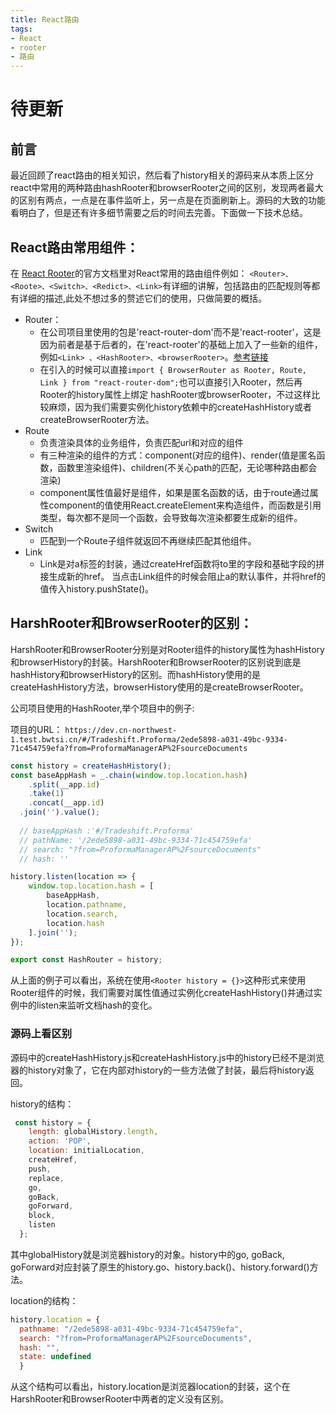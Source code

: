```yaml
---
title: React路由
tags: 
- React
- rooter
- 路由
---
```

# 待更新
## 前言
最近回顾了react路由的相关知识，然后看了history相关的源码来从本质上区分react中常用的两种路由hashRooter和browserRooter之间的区别，发现两者最大的区别有两点，一点是在事件监听上，另一点是在页面刷新上。源码的大致的功能看明白了，但是还有许多细节需要之后的时间去完善。下面做一下技术总结。

## React路由常用组件：
在 [React Rooter](https://reacttraining.com/react-router/web/api/Route)的官方文档里对React常用的路由组件例如：
`<Router>、<Roote>、<Switch>、<Redict>、<Link>`有详细的讲解，包括路由的匹配规则等都有详细的描述,此处不想过多的赘述它们的使用，只做简要的概括。

- Router：
   - 在公司项目里使用的包是'react-router-dom'而不是'react-rooter'，这是因为前者是基于后者的，在'react-rooter'的基础上加入了一些新的组件，例如`<Link> 、<HashRooter>、<browserRooter>`。[参考链接](https://github.com/mrdulin/blog/issues/42)
  - 在引入的时候可以直接`import { BrowserRouter as Rooter, Route, Link } from "react-router-dom";`也可以直接引入Rooter，然后再Rooter的history属性上绑定 hashRooter或browserRooter，不过这样比较麻烦，因为我们需要实例化history依赖中的createHashHistory或者createBrowserRooter方法。
- Route
  - 负责渲染具体的业务组件，负责匹配url和对应的组件
  - 有三种渲染的组件的方式：component(对应的组件)、render(值是匿名函数，函数里渲染组件)、children(不关心path的匹配，无论哪种路由都会渲染)
  - component属性值最好是组件，如果是匿名函数的话，由于route通过属性component的值使用React.createElement来构造组件，而函数是引用类型，每次都不是同一个函数，会导致每次渲染都要生成新的组件。
- Switch
  - 匹配到一个Route子组件就返回不再继续匹配其他组件。
- Link
  - Link是对a标签的封装，通过createHref函数将to里的字段和基础字段的拼接生成新的href。
  当点击Link组件的时候会阻止a的默认事件，并将href的值传入history.pushState()。
<!--more-->
## HarshRooter和BrowserRooter的区别：
HarshRooter和BrowserRooter分别是对Rooter组件的history属性为hashHistory和browserHistory的封装。HarshRooter和BrowserRooter的区别说到底是hashHistory和browserHistory的区别。而hashHistory使用的是createHashHistory方法，browserHistory使用的是createBrowserRooter。

公司项目使用的HashRooter,举个项目中的例子:

项目的URL：
`https://dev.cn-northwest-1.test.bwtsi.cn/#/Tradeshift.Proforma/2ede5898-a031-49bc-9334-71c454759efa?from=ProformaManagerAP%2FsourceDocuments`

```js
const history = createHashHistory();
const baseAppHash = _.chain(window.top.location.hash)
	.split(__app.id)
	.take(1)
	.concat(__app.id)
  .join('').value();
  
  // baseAppHash :'#/Tradeshift.Proforma'
  // pathName: '/2ede5898-a031-49bc-9334-71c454759efa'
  // search: "?from=ProformaManagerAP%2FsourceDocuments"
  // hash: ''

history.listen(location => {
	window.top.location.hash = [
		baseAppHash,
		location.pathname,
		location.search,
		location.hash
	].join('');
});

export const HashRouter = history;
```
从上面的例子可以看出，系统在使用`<Rooter history = {}>`这种形式来使用Rooter组件的时候，我们需要对属性值通过实例化createHashHistory()并通过实例中的listen来监听文档hash的变化。

### 源码上看区别
源码中的createHashHistory.js和createHashHistory.js中的history已经不是浏览器的history对象了，它在内部对history的一些方法做了封装，最后将history返回。

history的结构：
```js
 const history = {
    length: globalHistory.length,
    action: 'POP',
    location: initialLocation,
    createHref,
    push,
    replace,
    go,
    goBack,
    goForward,
    block,
    listen
  };
```
其中globalHistory就是浏览器history的对象。history中的go, goBack, goForward对应封装了原生的history.go、history.back()、history.forward()方法。

location的结构：
```js
history.location = {
  pathname: "/2ede5898-a031-49bc-9334-71c454759efa",
  search: "?from=ProformaManagerAP%2FsourceDocuments", 
  hash: "", 
  state: undefined
  }
```
从这个结构可以看出，history.location是浏览器location的封装，这个在HarshRooter和BrowserRooter中两者的定义没有区别。


